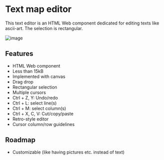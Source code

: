 # Text map editor

This text editor is an HTML Web component dedicated for editing texts like ascii-art. The selection is rectangular.

![image](https://github.com/francoisschwarzentruber/textmapeditor/assets/43071857/dc4f0980-b20d-450f-9a4a-68b5fed6b4ee)

## Features

- HTML Web component
- Less than 15kB
- Implemented with canvas
- Drag drop
- Rectangular selection
- Multiple cursors
- Ctrl + Z, Y: Undo/redo
- Ctrl + L: select line(s)
- Ctrl + M: select column(s)
- Ctrl + X, C, V: Cut/copy/paste
- Retro-style editor
- Cursor column/row guidelines

## Roadmap
- Customizable (like having pictures etc. instead of text)

